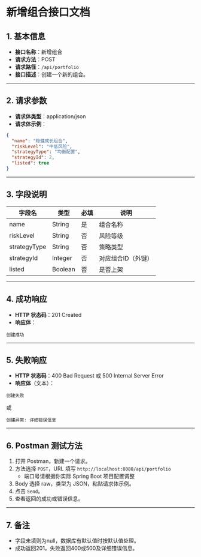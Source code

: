 # 新增组合接口文档

## 1. 基本信息

- **接口名称**：新增组合
- **请求方法**：POST
- **请求路径**：`/api/portfolio`
- **接口描述**：创建一个新的组合。

---

## 2. 请求参数

- **请求体类型**：application/json
- **请求体示例**：

```json
{
  "name": "稳健成长组合",
  "riskLevel": "中低风险",
  "strategyType": "均衡配置",
  "strategyId": 2,
  "listed": true
}
```

---

## 3. 字段说明

| 字段名        | 类型    | 必填 | 说明           |
|---------------|---------|------|----------------|
| name          | String  | 是   | 组合名称       |
| riskLevel     | String  | 否   | 风险等级       |
| strategyType  | String  | 否   | 策略类型       |
| strategyId    | Integer | 否   | 对应组合ID（外键）|
| listed        | Boolean | 否   | 是否上架       |

---

## 4. 成功响应

- **HTTP 状态码**：201 Created
- **响应体**：

```
创建成功
```

---

## 5. 失败响应

- **HTTP 状态码**：400 Bad Request 或 500 Internal Server Error
- **响应体**（文本）：

```
创建失败
```
或
```
创建异常: 详细错误信息
```

---

## 6. Postman 测试方法

1. 打开 Postman，新建一个请求。
2. 方法选择 `POST`，URL 填写 `http://localhost:8080/api/portfolio`
   - 端口号请根据你实际 Spring Boot 项目配置调整
3. Body 选择 raw，类型为 JSON，粘贴请求体示例。
4. 点击 `Send`。
5. 查看返回的成功或错误信息。

---

## 7. 备注

- 字段未填则为null，数据库有默认值时按默认值处理。
- 成功返回201，失败返回400或500及详细错误信息。 
